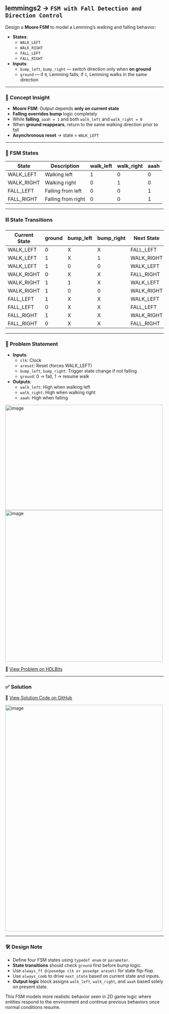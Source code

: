 ## lemmings2 → `FSM with Fall Detection and Direction Control`

Design a **Moore FSM** to model a Lemming’s walking and falling behavior:
- **States**:
  - `WALK_LEFT`
  - `WALK_RIGHT`
  - `FALL_LEFT`
  - `FALL_RIGHT`
- **Inputs**:
  - `bump_left`, `bump_right` — switch direction only when **on ground**
  - `ground` — if `0`, Lemming falls; if `1`, Lemming walks in the same direction

---

### 🧠 Concept Insight

- **Moore FSM**: Output depends **only on current state**
- **Falling overrides bump** logic completely
- While **falling**, `aaah = 1` and both `walk_left` and `walk_right = 0`
- When **ground reappears**, return to the same walking direction prior to fall
- **Asynchronous reset** → state = `WALK_LEFT`

---

### 🧾 FSM States

| State        | Description          | walk_left | walk_right | aaah |
|--------------|----------------------|-----------|-------------|------|
| WALK_LEFT    | Walking left         | 1         | 0           | 0    |
| WALK_RIGHT   | Walking right        | 0         | 1           | 0    |
| FALL_LEFT    | Falling from left    | 0         | 0           | 1    |
| FALL_RIGHT   | Falling from right   | 0         | 0           | 1    |

---

### ⛓️ State Transitions

| Current State | ground | bump_left | bump_right | Next State  |
|----------------|--------|-----------|-------------|--------------|
| WALK_LEFT      | 0      | X         | X           | FALL_LEFT    |
| WALK_LEFT      | 1      | X         | 1           | WALK_RIGHT   |
| WALK_LEFT      | 1      | 0         | 0           | WALK_LEFT    |
| WALK_RIGHT     | 0      | X         | X           | FALL_RIGHT   |
| WALK_RIGHT     | 1      | 1         | X           | WALK_LEFT    |
| WALK_RIGHT     | 1      | 0         | 0           | WALK_RIGHT   |
| FALL_LEFT      | 1      | X         | X           | WALK_LEFT    |
| FALL_LEFT      | 0      | X         | X           | FALL_LEFT    |
| FALL_RIGHT     | 1      | X         | X           | WALK_RIGHT   |
| FALL_RIGHT     | 0      | X         | X           | FALL_RIGHT   |

---

### 📘 Problem Statement

- **Inputs**:
  - `clk`: Clock
  - `areset`: Reset (forces WALK_LEFT)
  - `bump_left`, `bump_right`: Trigger state change if not falling
  - `ground`: 0 → fall, 1 → resume walk
- **Outputs**:
  - `walk_left`: High when walking left
  - `walk_right`: High when walking right
  - `aaah`: High when falling

<img width="500" height="334" alt="image" src="https://github.com/user-attachments/assets/b79c0d0f-103b-45ea-bd56-fbf73bf60117" />

<img width="500" height="482" alt="image" src="https://github.com/user-attachments/assets/20f2ae0f-9437-46df-894f-4d690818924c" />

🔗 [View Problem on HDLBits](https://hdlbits.01xz.net/wiki/Lemmings2)

---

### ✅ Solution  
📄 [View Solution Code on GitHub](https://github.com/EswarAdithya011/HDLBits/blob/main/Problem%20Sets/7.%20Sequential%20Logic/lemmings2.v)

<img width="500" height="719" alt="image" src="https://github.com/user-attachments/assets/caa76b9e-250a-4641-8d8b-eedac5aef005" />

---

### 🛠 Design Note

- Define four FSM states using `typedef enum` or `parameter`.
- **State transitions** should check `ground` first before bump logic.
- Use `always_ff @(posedge clk or posedge areset)` for state flip-flop.
- Use `always_comb` to drive `next_state` based on current state and inputs.
- **Output logic** block assigns `walk_left`, `walk_right`, and `aaah` based solely on present state.

This FSM models more realistic behavior seen in 2D game logic where entities respond to the environment and continue previous behaviors once normal conditions resume.
